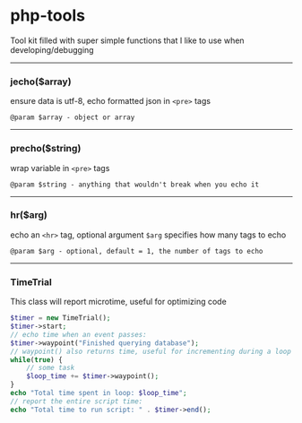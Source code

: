 # php-tools
Tool kit filled with super simple functions that I like to use when developing/debugging

---

### jecho($array)

ensure data is utf-8, echo formatted json in `<pre>` tags

```
@param $array - object or array
```
---

### precho($string)

wrap variable in `<pre>` tags

```
@param $string - anything that wouldn't break when you echo it
```
---

### hr($arg)

echo an `<hr>` tag, optional argument `$arg` specifies how many tags to echo

```
@param $arg - optional, default = 1, the number of tags to echo
```
---

### TimeTrial
This class will report microtime, useful for optimizing code

```php
$timer = new TimeTrial();
$timer->start;
// echo time when an event passes:
$timer->waypoint("Finished querying database");
// waypoint() also returns time, useful for incrementing during a loop
while(true) {
    // some task
    $loop_time += $timer->waypoint();
}
echo "Total time spent in loop: $loop_time";
// report the entire script time:
echo "Total time to run script: " . $timer->end();

```
